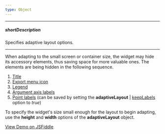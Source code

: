```yaml
---
type: Object
---
```

---
##### shortDescription
Specifies adaptive layout options.

---
When adapting to the small screen or container size, the widget may hide its accessory elements, thus saving space for more valuable ones. The elements are being hidden in the following sequence.

1. [Title](/api-reference/20%20Data%20Visualization%20Widgets/BaseWidget/1%20Configuration/title '{basewidgetpath}/Configuration/title')
2. [Export menu icon](/api-reference/20%20Data%20Visualization%20Widgets/BaseWidget/1%20Configuration/export '{basewidgetpath}/Configuration/export')
3. [Legend](/api-reference/20%20Data%20Visualization%20Widgets/dxPolarChart/1%20Configuration/legend '{basewidgetpath}/Configuration/legend')
4. [Argument axis labels](/api-reference/20%20Data%20Visualization%20Widgets/dxPolarChart/1%20Configuration/argumentAxis/label '{basewidgetpath}/Configuration/argumentAxis/label')
5. [Point labels](/api-reference/20%20Data%20Visualization%20Widgets/dxPolarChart/5%20Series%20Types/CommonPolarChartSeries/label '{basewidgetpath}/Configuration/commonSeriesSettings/label') (can be saved by setting the **adaptiveLayout** | [keepLabels](/api-reference/20%20Data%20Visualization%20Widgets/BaseChart/1%20Configuration/adaptiveLayout/keepLabels.md '{basewidgetpath}/Configuration/adaptiveLayout#keepLabels') option to *true*)

To specify the widget's size small enough for the layout to begin adapting, use the **height** and **width** options of the **adaptiveLayout** object.

<a href="https://jsfiddle.net/ChartJS/0s1tw53v/" class="button orange small fix-width-155" style="margin-right: 20px;" target="_blank">View Demo on JSFiddle</a>